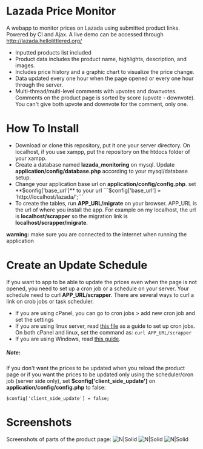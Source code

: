 # Lazada Price Monitor

A webapp to monitor prices on Lazada using submitted product links. Powered by CI and Ajax.
A live demo can be accessed through http://lazada.hellolittlered.org/
  - Inputted products list included
  - Product data includes the product name, highlights, description, and images.
  - Includes price history and a graphic chart to visualize the price change.
  - Data updated every one hour when the page opened or every one hour through the server.
  - Multi-thread/multi-level comments with upvotes and downvotes. Comments on the product page is sorted by score (upvote - downvote). You can't give both upvote and downvote for the comment, only one.
  
# How To Install
  - Download or clone this repository, put it one your server directory. On localhost, if you use xampp, put the repository on the htdocs folder of your xampp.
  - Create a database named **lazada_monitoring** on mysql. Update **application/config/database.php** according to your mysql/database setup.
  - Change your application base url on **application/config/config.php**. set **$config['base_url']** to your url
  ```$config['base_url'] = 'http://localhost/lazada/';```
  - To create the tables, run **APP_URL/migrate** on your browser. APP_URL is the url of where you install the app. For example on my localhost, the url is **localhost/scrapper** so the migration link is **localhost/scrapper/migrate**.


**warning:** make sure you are connected to the internet when running the application

# Create an Update Schedule
 If you want to app to be able to update the prices even when the page is not opened, you need to set up a cron job or a schedule on your server. Your schedule need to curl **APP_URL/scrapper**. There are several ways to curl a link on crob jobs or task scheduler.
 - If you are using cPanel, you can go to cron jobs > add new cron job and set the settings
 - If you are using linux server, read [this file](https://awc.com.my/uploadnew/5ffbd639c5e6eccea359cb1453a02bed_Setting%20Up%20Cron%20Job%20Using%20crontab.pdf) as a guide to set up cron jobs.
On both cPanel and linux, set the command as:
```curl APP_URL/scrapper```
  - If you are using Windows, read [this guide](https://www.drupal.org/docs/7/setting-up-cron-for-drupal/configuring-cron-jobs-with-windows).

##### Note:
If you don't want the prices to be updated when you reload the product page or if you want the prices to be updated only using the scheduler/cron job (server side only), set **$config['client_side_update']** on **application/config/config.php** to false:
```
$config['client_side_update'] = false;
```

# Screenshots
Screenshots of parts of the product page:
![N|Solid](https://preview.ibb.co/gQw1RV/sc1.png)
![N|Solid](https://preview.ibb.co/krsVLq/sc2.png)
![N|Solid](https://preview.ibb.co/dTEALq/sc3.png)
